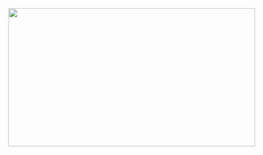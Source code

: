 <img src="https://user-images.githubusercontent.com/39490416/200239440-765eba47-e8f2-4bf7-a9bb-4426947d2ee2.png" width="500" height="280"/>
